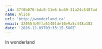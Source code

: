 ```yaml
---
_id: 37f0b070-bdc0-11e6-bc69-31a24c5487ad
name: Alice
url: 'http://wonderland.ca'
email: 32055fb9ffa51401de10e9a5c448a182
date: '2016-12-09T03:33:15.580Z'
---
```

In wonderland

